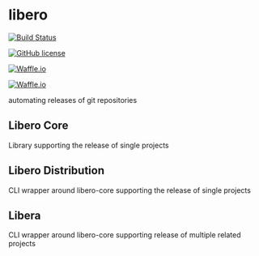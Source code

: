# libero 
[![Build Status](http://img.shields.io/travis/connexta/libero/master.svg?style=flat-square)](https://travis-ci.org/connexta/libero)

[![GitHub license](https://img.shields.io/github/license/connexta/libero.svg?style=flat-square)](https://github.com/connexta/libero/blob/master/LICENSE)

[![Waffle.io](https://img.shields.io/waffle/label/connexta/libero/ready.svg?maxAge=2592000?style=flat-square)](https://waffle.io/connexta/libero)

[![Waffle.io](https://img.shields.io/waffle/label/connexta/libero/in%20progress.svg?maxAge=2592000?style=flat-square)](https://waffle.io/connexta/libero)

automating releases of git repositories


## Libero Core
Library supporting the release of single projects

## Libero Distribution
CLI wrapper around libero-core supporting the release of single projects

## Libera
CLI wrapper around libero-core supporting release of multiple related projects
